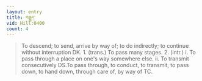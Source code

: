 ```yaml
---
layout: entry
title: བརྒྱུད་
vid: Hill:0400
count: 4
---
```

> To descend; to send, arrive by way of; to do indirectly; to continue without interruption DK\. 1\. (trans\.) To pass many stages\. 2\. (intr\.) i\. To pass through a place on one's way somewhere else\. ii\. To transmit consecutively DS\.To pass through, to conduct, to transmit, to pass down, to hand down, through care of, by way of TC\.


